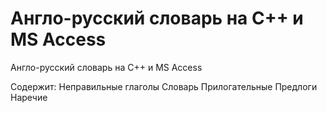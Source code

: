 # Англо-русский словарь на C++ и MS Access
Англо-русский словарь на C++ и MS Access

Содержит:
Неправильные глаголы
Словарь
Прилогательные
Предлоги
Наречие
